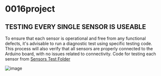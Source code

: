 # 0016project
## TESTING EVERY SINGLE SENSOR IS USEABLE

To ensure that each sensor is operational and free from any functional defects, it's advisable to run a diagnostic test using specific testing code. This process will also verify that all sensors are properly connected to the Arduino board, with no issues related to connectivity. Code for testing each sensor from [Sensors Test Folder](sensors%20test/)


![image](https://github.com/xxu121/0016project/assets/146341729/fdcc0ee5-af4b-4b15-aa42-16862c053166)


